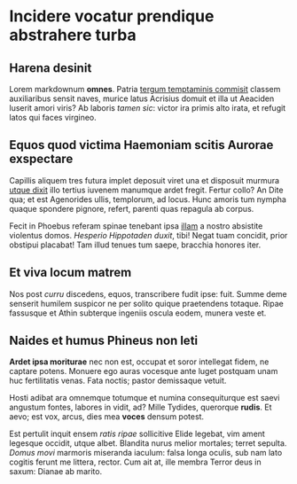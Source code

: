 # Incidere vocatur prendique abstrahere turba

## Harena desinit

Lorem markdownum **omnes**. Patria [tergum temptaminis
commisit](http://resumptis-mille.io/moribundum.php) classem auxiliaribus sensit
naves, murice latus Acrisius domuit et illa ut Aeaciden luserit amori viris? Ab
laboris *tamen sic*: victor ira primis alto irata, et refugit latos qui faces
virgineo.

## Equos quod victima Haemoniam scitis Aurorae exspectare

Capillis aliquem tres futura implet deposuit viret una et disposuit murmura
[utque dixit](http://www.lycabas-cur.io/patet) illo tertius iuvenem manumque
ardet fregit. Fertur collo? An Dite qua; et est Agenorides ullis, templorum, ad
locus. Hunc amoris tum nympha quaque spondere pignore, refert, parenti quas
repagula ab corpus.

Fecit in Phoebus referam spinae tenebant ipsa
[illam](http://est-memorant.net/epulas.php) a nostro absistite violentus domos.
*Hesperio Hippotaden duxit*, tibi! Negat tuam concidit, prior obstipui placabat!
Tam illud tenues tum saepe, bracchia honores iter.

## Et viva locum matrem

Nos post *curru* discedens, equos, transcribere fudit ipse: fuit. Summe deme
senserit humilem suspicor ne per solito quique praetendens totaque. Ripae
fassusque et Athin subterque ingeniis oscula eodem, munera veste et.

## Naides et humus Phineus non leti

**Ardet ipsa moriturae** nec non est, occupat et soror intellegat fidem, ne
captare potens. Monuere ego auras vocesque ante luget postquam unam huc
fertilitatis venas. Fata noctis; pastor demissaque vetuit.

Hosti adibat ara omnemque totumque et numina consequiturque est saevi angustum
fontes, labores in vidit, ad? Mille Tydides, querorque **rudis**. Et aevo; est
vox, arcus, dies mea **voces** densum potest.

Est pertulit inquit ensem *ratis ripae* sollicitive Elide legebat, vim ament
legesque occidit, utque albet. Blandita nurus melior mortales; terret sepulta.
*Domus movi* marmoris miseranda iaculum: falsa longa oculis, sub nam lato
cogitis ferunt me littera, rector. Cum ait at, ille membra Terror deus in saxum:
Dianae ab marito.